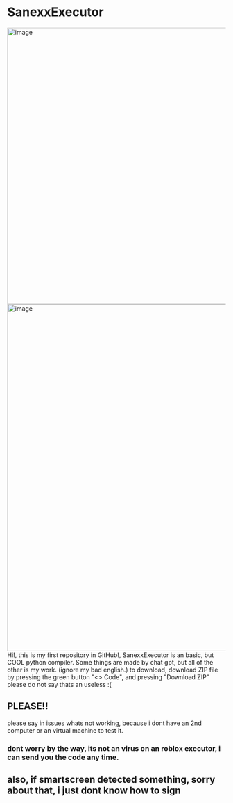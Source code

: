 # SanexxExecutor
<img width="880" height="636" alt="image" src="https://github.com/user-attachments/assets/3f283638-6396-43fc-8e40-810699164916" />
<img width="1110" height="799" alt="image" src="https://github.com/user-attachments/assets/341ad1f0-dfe1-43ef-a6c7-48ca1ba4633d" />
Hi!, this is my first repository in GitHub!, SanexxExecutor is an basic, but COOL python compiler.
Some things are made by chat gpt, but all of the other is my work.
(ignore my bad english.)
to download, download ZIP file by pressing the green button "<> Code", and pressing "Download ZIP"
please do not say thats an useless :(


## PLEASE!!
please say in issues whats not working, because i dont have an 2nd computer or an virtual machine to test it.


### dont worry by the way, its not an virus on an roblox executor, i can send you the code any time.

## also, if smartscreen detected something, sorry about that, i just dont know how to sign
